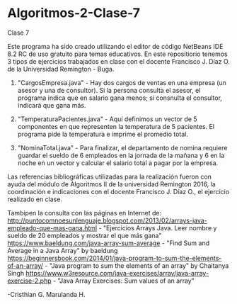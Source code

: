 # Algoritmos-2-Clase-7
Clase 7

Este programa ha sido creado utilizando el editor de código NetBeans IDE 8.2 RC de uso gratuito para temas educativos. En este repositiorio tenemos 3 tipos de ejercicios trabajados en clase con el docente Francisco J. Díaz O. de la Universidad Remington - Buga. 

1. "CargosEmpresa.java" - Hay dos cargos de ventas en una empresa (un asesor y una de consultor). Si la persona consulta el asesor, el programa indica que en salario gana menos; si consnulta el consultor, indicará que gana más. 

2. "TemperaturaPacientes.java" - Aquí definimos un vector de 5 componentes en que representen la temperatura de 5 pacientes. El programa pide la temperatura e imprime el promedio total.

3. "NominaTotal.java" - Para finalizar, el departamento de nomina requiere guardar el sueldo de 6 empleados en la jornada de la mañana y 6 en la noche en un vector y calcular el salario total a pagar por la empresa.

Las referencias bibliográficas utilizadas para la realización fueron con ayuda del módulo de Algoritmos II de la universidad Remington 2016, la coordinación e indicaciones con el docente Francisco J. Díaz O., el ejercicio realizado en clase.

Tambipen la consulta con las páginas en Internet de: 
http://puntocomnoesunlenguaje.blogspot.com/2013/02/arrays-java-empleado-que-mas-gana.html - "Ejercicios Arrays Java. Leer nombre y sueldo de 20 empleados y mostrar el que más gana"
https://www.baeldung.com/java-array-sum-average - "Find Sum and Average in a Java Array" by baeldung
https://beginnersbook.com/2014/01/java-program-to-sum-the-elements-of-an-array/ - "Java program to sum the elements of an array" by Chaitanya Singh
https://www.w3resource.com/java-exercises/array/java-array-exercise-2.php - "Java Array Exercises: Sum values of an array"


-Cristhian G. Marulanda H.
